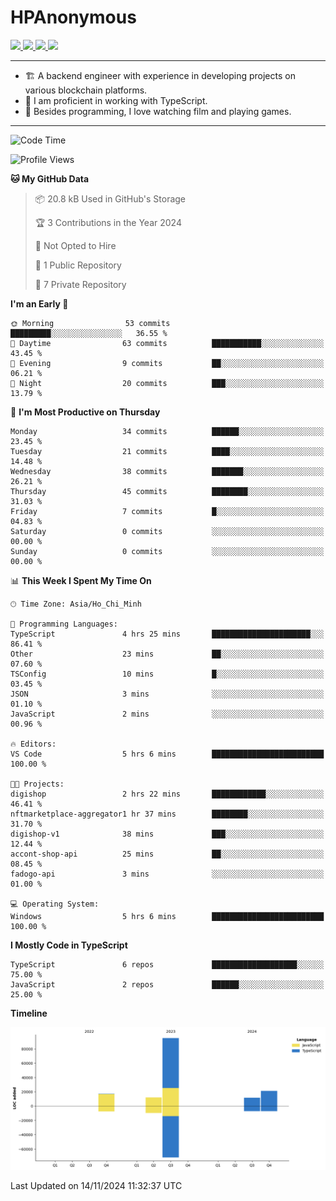 # HPAnonymous
<p>
  <a href="https://twitter.com/HoratioPham98">
    <img src="https://img.shields.io/badge/-Twitter-1ca0f1?style=flat-square&labelColor=1ca0f1&logo=twitter&logoColor=white&link=https://twitter.com/HoratioPham98">
   <a/>
  <a href="https://stackoverflow.com/users/20403779/illuminati">
    <img src="https://img.shields.io/badge/-StackOverflow-f48024?style=flat-square&labelColor=f48024&logo=stackoverflow&logoColor=white&link=https://stackoverflow.com/users/20403779/illuminati">
   <a/>
  <a href="https://www.linkedin.com/in/hieuphamuit/">
    <img src="https://img.shields.io/badge/-LinkedIn-blue?style=flat-square&logo=Linkedin&logoColor=white&link=https://www.linkedin.com/in/hieuphamuit/">
  <a/>
   <a href="mailto:phamngochieuuit@gmail.com">
    <img src="https://img.shields.io/badge/-Email-c14438?style=flat-square&logo=Gmail&logoColor=white&link=mailto:phamngochieuuit@gmail.com">
   <a/>
</p>

---

- 🏗️ A backend engineer with experience in developing projects on various blockchain platforms.
- 🌊 I am proficient in working with TypeScript.
- 🍣 Besides programming, I love watching film and playing games.
<!-- - ⚡ I mostly write JavaScript for dev and C++ for competitive programming (not active now). -->

---

<!--START_SECTION:waka-->
![Code Time](http://img.shields.io/badge/Code%20Time-161%20hrs%204%20mins-blue)

![Profile Views](http://img.shields.io/badge/Profile%20Views-0-blue)

**🐱 My GitHub Data** 

> 📦 20.8 kB Used in GitHub's Storage 
 > 
> 🏆 3 Contributions in the Year 2024
 > 
> 🚫 Not Opted to Hire
 > 
> 📜 1 Public Repository 
 > 
> 🔑 7 Private Repository 
 > 
**I'm an Early 🐤** 

```text
🌞 Morning                53 commits          █████████░░░░░░░░░░░░░░░░   36.55 % 
🌆 Daytime                63 commits          ███████████░░░░░░░░░░░░░░   43.45 % 
🌃 Evening                9 commits           ██░░░░░░░░░░░░░░░░░░░░░░░   06.21 % 
🌙 Night                  20 commits          ███░░░░░░░░░░░░░░░░░░░░░░   13.79 % 
```
📅 **I'm Most Productive on Thursday** 

```text
Monday                   34 commits          ██████░░░░░░░░░░░░░░░░░░░   23.45 % 
Tuesday                  21 commits          ████░░░░░░░░░░░░░░░░░░░░░   14.48 % 
Wednesday                38 commits          ███████░░░░░░░░░░░░░░░░░░   26.21 % 
Thursday                 45 commits          ████████░░░░░░░░░░░░░░░░░   31.03 % 
Friday                   7 commits           █░░░░░░░░░░░░░░░░░░░░░░░░   04.83 % 
Saturday                 0 commits           ░░░░░░░░░░░░░░░░░░░░░░░░░   00.00 % 
Sunday                   0 commits           ░░░░░░░░░░░░░░░░░░░░░░░░░   00.00 % 
```


📊 **This Week I Spent My Time On** 

```text
🕑︎ Time Zone: Asia/Ho_Chi_Minh

💬 Programming Languages: 
TypeScript               4 hrs 25 mins       ██████████████████████░░░   86.41 % 
Other                    23 mins             ██░░░░░░░░░░░░░░░░░░░░░░░   07.60 % 
TSConfig                 10 mins             █░░░░░░░░░░░░░░░░░░░░░░░░   03.45 % 
JSON                     3 mins              ░░░░░░░░░░░░░░░░░░░░░░░░░   01.10 % 
JavaScript               2 mins              ░░░░░░░░░░░░░░░░░░░░░░░░░   00.96 % 

🔥 Editors: 
VS Code                  5 hrs 6 mins        █████████████████████████   100.00 % 

🐱‍💻 Projects: 
digishop                 2 hrs 22 mins       ████████████░░░░░░░░░░░░░   46.41 % 
nftmarketplace-aggregator1 hr 37 mins        ████████░░░░░░░░░░░░░░░░░   31.70 % 
digishop-v1              38 mins             ███░░░░░░░░░░░░░░░░░░░░░░   12.44 % 
accont-shop-api          25 mins             ██░░░░░░░░░░░░░░░░░░░░░░░   08.45 % 
fadogo-api               3 mins              ░░░░░░░░░░░░░░░░░░░░░░░░░   01.00 % 

💻 Operating System: 
Windows                  5 hrs 6 mins        █████████████████████████   100.00 % 
```

**I Mostly Code in TypeScript** 

```text
TypeScript               6 repos             ███████████████████░░░░░░   75.00 % 
JavaScript               2 repos             ██████░░░░░░░░░░░░░░░░░░░   25.00 % 
```



**Timeline**

![Lines of Code chart](https://raw.githubusercontent.com/HPAnonymous/HPAnonymous/main/assets/bar_graph.png)


 Last Updated on 14/11/2024 11:32:37 UTC
<!--END_SECTION:waka-->
